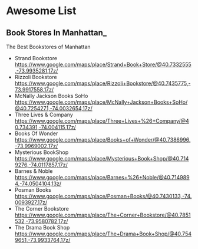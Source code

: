 # Awesome List
## Book Stores In Manhattan_
The Best Bookstores of Manhattan
- Strand Bookstore https://www.google.com/maps/place/Strand+Book+Store/@40.7332555,-73.9935281,17z/
- Rizzoli Bookstore https://www.google.com/maps/place/Rizzoli+Bookstore/@40.7435775,-73.9917558,17z/
- McNally Jackson Books SoHo https://www.google.com/maps/place/McNally+Jackson+Books+SoHo/@40.7254271,-74.0032654,17z/
- Three Lives & Company https://www.google.com/maps/place/Three+Lives+%26+Company/@40.734391,-74.004115,17z/
- Books Of Wonder https://www.google.com/maps/place/Books+of+Wonder/@40.7386996,-73.9969002,17z/
- Mysterious BookShop https://www.google.com/maps/place/Mysterious+Book+Shop/@40.7149276,-74.0117857,17z/
- Barnes & Noble https://www.google.com/maps/place/Barnes+%26+Noble/@40.7149894,-74.0504104,13z/
- Posman Books 
https://www.google.com/maps/place/Posman+Books/@40.7430133,-74.0093927,17z/
- The Corner Bookstore https://www.google.com/maps/place/The+Corner+Bookstore/@40.7851532,-73.9580782,17z/
- The Drama Book Shop https://www.google.com/maps/place/The+Drama+Book+Shop/@40.7549651,-73.9933764,17z/
